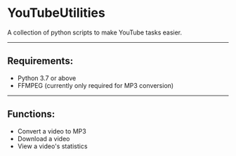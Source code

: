 # YouTubeUtilities

A collection of python scripts to make YouTube tasks easier.

---

## Requirements:
* Python 3.7 or above
* FFMPEG (currently only required for MP3 conversion)
---

## Functions: 
* Convert a video to MP3
* Download a video
* View a video's statistics
